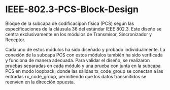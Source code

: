 # IEEE-802.3-PCS-Block-Design

Bloque de la subcapa de codificacipon física (PCS) según las especificaciones de la cláusula 36 del estándar IEEE 802.3. Este diseño se centra exclusivamente en los módulos de Transmisor, Sincronizador y Receptor. 

Cada uno de estos módulos ha sido diseñado y probado individualmente. La conexión de la subcapa PCS con estos módulos también ha sido verificada y funciona de manera adecuada. Para validar el diseño, se realizaron pruebas separadas en cada módulo y una prueba con junta en la subcapa PCS en modo loopback, donde las salidas tx_code_group se conectan a las entradas rx_code_group, permitiendo que los datos transmitidos se reenvíen en la dirección opuesta.
